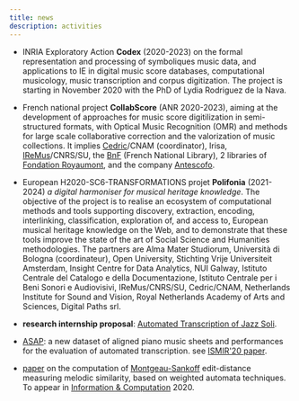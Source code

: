 ```yaml
---
title: news
description: activities
---
```








- INRIA Exploratory Action  **Codex**   (2020-2023) on the formal representation and processing of symboliques music data, and applications to IE in digital music score databases, computational musicology, music transcription and corpus digitization. The project is starting in November 2020 with the PhD of Lydia Rodriguez de la Nava.

- French national project **CollabScore** (ANR 2020-2023), aiming at the development of approaches for music score digitilization in semi-structured formats, with Optical Music Recognition (OMR) and methods for large scale collaborative correction and the valorization of music collections. It implies [Cedric](https://cedric.cnam.fr)/CNAM (coordinator), Irisa, [IReMus](https://www.iremus.cnrs.fr)/CNRS/SU, the [BnF](https://gallica.bnf.fr/) (French National Library), 2 libraries of [Fondation Royaumont](https://www.royaumont.com/fr/les-bibliotheques), and the company [Antescofo](https://www.antescofo.com).

- European H2020-SC6-TRANSFORMATIONS projet **Polifonia**  (2021-2024) *a digital harmoniser for musical heritage knowledge*. The objective of the project is to realise an ecosystem of computational methods and tools supporting discovery, extraction, encoding, interlinking, classification, exploration of, and access to, European musical heritage knowledge on the Web, and to demonstrate that these tools improve the state of the art of Social Science and Humanities methodologies. The partners are Alma Mater Studiorum, Università di Bologna (coordinateur), Open University, Stichting Vrije Universiteit Amsterdam, Insight Centre for Data Analytics, NUI Galway, Istituto Centrale del Catalogo e della Documentazione, Istituto Centrale per i Beni Sonori e Audiovisivi, IReMus/CNRS/SU, Cedric/CNAM, Netherlands Institute for Sound and Vision, Royal Netherlands Academy of Arts and Sciences, Digital Paths srl.

  

- **research internship proposal**: 
  [Automated Transcription of Jazz Soli](files/news/AutomatedTranscriptionJazzSoli.pdf).



- [ASAP](https://github.com/fosfrancesco/asap-dataset): a new dataset of aligned piano music sheets and performances for the evaluation of automated transcription. see [ISMIR'20 paper](https://program.ismir2020.net/poster_4-09.html).



- [paper](https://hal.inria.fr/hal-01857267) on the computation of [Montgeau-Sankoff](https://link.springer.com/article/10.1007/BF00117340) edit-distance measuring melodic similarity, based on weighted automata techniques. To appear in [Information & Computation](https://www.journals.elsevier.com/information-and-computation) 2020.




